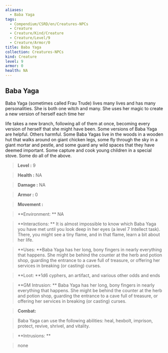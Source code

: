 ```yaml
---
aliases:
  - Baba Yaga
tags:
  - Compendium/CSRD/en/Creatures-NPCs
  - Creature
  - Creature/Kind/Creature
  - Creature/Level/9
  - Creature/Armor/0
title: Baba Yaga
collection: Creatures-NPCs
kind: Creature
level: 9
armor: 0
health: NA
---
```

## Baba Yaga  
  
Baba Yaga (sometimes called Frau Trude) lives many lives and has many personalities. She is both one witch and many. She uses her magic to create a new version of herself each time her
  
life takes a new branch, following all of them at once, becoming every version of herself that she might have been. Some versions of Baba Yaga are helpful. Others harmful. Some Baba Yagas live in the woods in a wooden hut that walks around on giant chicken legs, some fly through the sky in a giant mortar and pestle, and some guard any wild spaces that they have deemed important. Some capture and cook young children in a special stove. Some do all of the above.  
  

  
  
  
> **Level :** 9  
  
> **Health :** NA  
  
> **Damage :** NA  
  
> **Armor :** 0  
  
> **Movement :**   
  
> **Environment: ** NA  
  
> **Interactions: ** It is almost impossible to know which Baba Yaga you have met until you look deep in her eyes (a level 7 Intellect task). There, you might see a tiny flame, and in that flame, learn a bit about her life.  
  
> **Uses: **Baba Yaga has her long, bony fingers in nearly everything that happens. She might be behind the counter at the herb and potion shop, guarding the entrance to a cave full of treasure, or offering her services in breaking (or casting) curses.  
  
> **Loot: **1d6 cyphers, an artifact, and various other odds and ends  
  
> **GM Intrusion: ** Baba Yaga has her long, bony fingers in nearly everything that happens. She might be behind the counter at the herb and potion shop, guarding the entrance to a cave full of treasure, or offering her services in breaking (or casting) curses.  
  

  
> **Combat:** 
  
> Baba Yaga can use the following abilities: heal, hexbolt, imprison, protect, revive, shrivel, and vitality.  
  
  
  

  
> **Intrusions: ** 
  
> none  
  
